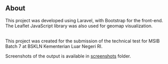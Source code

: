 ## About

This project was developed using Laravel, with Bootstrap for the front-end. The Leaflet JavaScript library was also used for geomap visualization.

<br>
This project was created for the submission of the technical test for MSIB Batch 7 at BSKLN Kementerian Luar Negeri RI.

<br>

Screenshots of the output is available in [screenshots](screenshots) folder.
